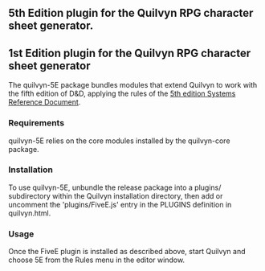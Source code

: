 ## 5th Edition plugin for the Quilvyn RPG character sheet generator.
## 1st Edition plugin for the Quilvyn RPG character sheet generator

The quilvyn-5E package bundles modules that extend Quilvyn to work
with the fifth edition of D&D, applying the rules of the
<a href="https://dnd.wizards.com/articles/features/systems-reference-document-srd">5th edition Systems Reference Document</a>.

### Requirements

quilvyn-5E relies on the core modules installed by the quilvyn-core package.

### Installation

To use quilvyn-5E, unbundle the release package into a plugins/
subdirectory within the Quilvyn installation directory, then add or uncomment
the 'plugins/FiveE.js' entry in the PLUGINS definition in quilvyn.html.

### Usage

Once the FiveE plugin is installed as described above, start Quilvyn and
choose 5E from the Rules menu in the editor window.
